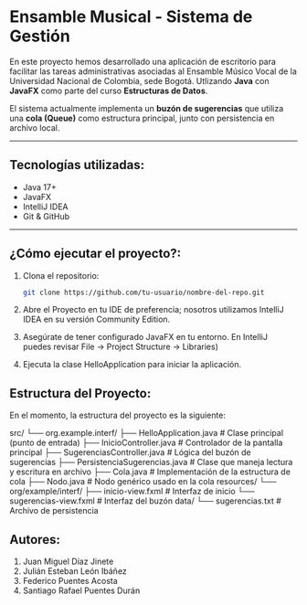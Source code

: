 # Ensamble Musical - Sistema de Gestión

En este proyecto hemos desarrollado una aplicación de escritorio para facilitar las tareas administrativas asociadas al Ensamble Músico Vocal de la Universidad Nacional de Colombia, sede Bogotá. Utlizando **Java** con **JavaFX** como parte del curso **Estructuras de Datos**.

El sistema actualmente implementa un **buzón de sugerencias** que utiliza una **cola (Queue)** como estructura principal, junto con persistencia en archivo local.

---

## Tecnologías utilizadas:

- Java 17+
- JavaFX
- IntelliJ IDEA
- Git & GitHub

---

## ¿Cómo ejecutar el proyecto?:

1. Clona el repositorio:

   ```bash
   git clone https://github.com/tu-usuario/nombre-del-repo.git

2. Abre el Proyecto en tu IDE de preferencia; nosotros utilizamos IntelliJ IDEA en su versión Community Edition.
3. Asegúrate de tener configurado JavaFX en tu entorno. En IntelliJ puedes revisar File → Project Structure → Libraries)
4. Ejecuta la clase HelloApplication para iniciar la aplicación.

## Estructura del Proyecto:

En el momento, la estructura del proyecto es la siguiente:

src/
└── org.example.interf/
    ├── HelloApplication.java        # Clase principal (punto de entrada)
    ├── InicioController.java        # Controlador de la pantalla principal
    ├── SugerenciasController.java   # Lógica del buzón de sugerencias
    ├── PersistenciaSugerencias.java # Clase que maneja lectura y escritura en archivo
    ├── Cola.java                    # Implementación de la estructura de cola
    ├── Nodo.java                    # Nodo genérico usado en la cola
resources/
└── org/example/interf/
    ├── inicio-view.fxml             # Interfaz de inicio
    └── sugerencias-view.fxml        # Interfaz del buzón
data/
└── sugerencias.txt                  # Archivo de persistencia

## Autores:

1. Juan Miguel Díaz Jinete
2. Julián Esteban León Ibáñez
3. Federico Puentes Acosta
4. Santiago Rafael Puentes Durán
